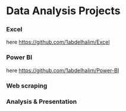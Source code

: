 # Data Analysis Projects
### Excel 
here https://github.com/1abdelhalim/Excel

### Power BI 
here https://github.com/1abdelhalim/Power-BI

### Web scraping 

### Analysis & Presentation
